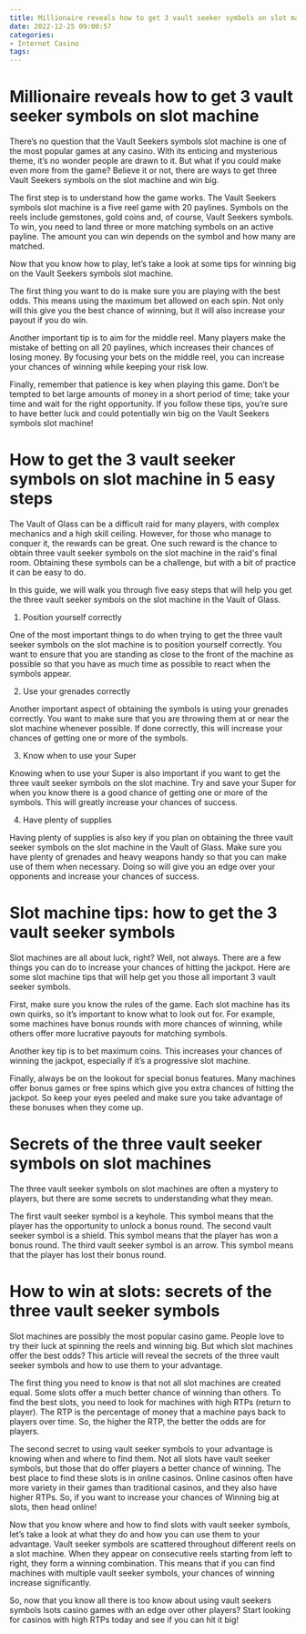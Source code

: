 ```yaml
---
title: Millionaire reveals how to get 3 vault seeker symbols on slot machine 
date: 2022-12-25 09:00:57
categories:
- Internet Casino
tags:
---
```



#  Millionaire reveals how to get 3 vault seeker symbols on slot machine 

There’s no question that the Vault Seekers symbols slot machine is one of the most popular games at any casino. With its enticing and mysterious theme, it’s no wonder people are drawn to it. But what if you could make even more from the game? Believe it or not, there are ways to get three Vault Seekers symbols on the slot machine and win big.

The first step is to understand how the game works. The Vault Seekers symbols slot machine is a five reel game with 20 paylines. Symbols on the reels include gemstones, gold coins and, of course, Vault Seekers symbols. To win, you need to land three or more matching symbols on an active payline. The amount you can win depends on the symbol and how many are matched.

Now that you know how to play, let’s take a look at some tips for winning big on the Vault Seekers symbols slot machine.

The first thing you want to do is make sure you are playing with the best odds. This means using the maximum bet allowed on each spin. Not only will this give you the best chance of winning, but it will also increase your payout if you do win.

Another important tip is to aim for the middle reel. Many players make the mistake of betting on all 20 paylines, which increases their chances of losing money. By focusing your bets on the middle reel, you can increase your chances of winning while keeping your risk low.

Finally, remember that patience is key when playing this game. Don’t be tempted to bet large amounts of money in a short period of time; take your time and wait for the right opportunity. If you follow these tips, you’re sure to have better luck and could potentially win big on the Vault Seekers symbols slot machine!

#  How to get the 3 vault seeker symbols on slot machine in 5 easy steps 

The Vault of Glass can be a difficult raid for many players, with complex mechanics and a high skill ceiling. However, for those who manage to conquer it, the rewards can be great. One such reward is the chance to obtain three vault seeker symbols on the slot machine in the raid's final room. Obtaining these symbols can be a challenge, but with a bit of practice it can be easy to do.

In this guide, we will walk you through five easy steps that will help you get the three vault seeker symbols on the slot machine in the Vault of Glass.

1) Position yourself correctly 

One of the most important things to do when trying to get the three vault seeker symbols on the slot machine is to position yourself correctly. You want to ensure that you are standing as close to the front of the machine as possible so that you have as much time as possible to react when the symbols appear.

2) Use your grenades correctly 

Another important aspect of obtaining the symbols is using your grenades correctly. You want to make sure that you are throwing them at or near the slot machine whenever possible. If done correctly, this will increase your chances of getting one or more of the symbols.

3) Know when to use your Super 

Knowing when to use your Super is also important if you want to get the three vault seeker symbols on the slot machine. Try and save your Super for when you know there is a good chance of getting one or more of the symbols. This will greatly increase your chances of success.

4) Have plenty of supplies 

Having plenty of supplies is also key if you plan on obtaining the three vault seeker symbols on the slot machine in the Vault of Glass. Make sure you have plenty of grenades and heavy weapons handy so that you can make use of them when necessary. Doing so will give you an edge over your opponents and increase your chances of success.

#  Slot machine tips: how to get the 3 vault seeker symbols 

Slot machines are all about luck, right? Well, not always. There are a few things you can do to increase your chances of hitting the jackpot. Here are some slot machine tips that will help get you those all important 3 vault seeker symbols.

First, make sure you know the rules of the game. Each slot machine has its own quirks, so it’s important to know what to look out for. For example, some machines have bonus rounds with more chances of winning, while others offer more lucrative payouts for matching symbols.

Another key tip is to bet maximum coins. This increases your chances of winning the jackpot, especially if it’s a progressive slot machine.

Finally, always be on the lookout for special bonus features. Many machines offer bonus games or free spins which give you extra chances of hitting the jackpot. So keep your eyes peeled and make sure you take advantage of these bonuses when they come up.

#  Secrets of the three vault seeker symbols on slot machines 

The three vault seeker symbols on slot machines are often a mystery to players, but there are some secrets to understanding what they mean.

The first vault seeker symbol is a keyhole. This symbol means that the player has the opportunity to unlock a bonus round. The second vault seeker symbol is a shield. This symbol means that the player has won a bonus round. The third vault seeker symbol is an arrow. This symbol means that the player has lost their bonus round.

#  How to win at slots: secrets of the three vault seeker symbols

Slot machines are possibly the most popular casino game. People love to try their luck at spinning the reels and winning big. But which slot machines offer the best odds? This article will reveal the secrets of the three vault seeker symbols and how to use them to your advantage.

The first thing you need to know is that not all slot machines are created equal. Some slots offer a much better chance of winning than others. To find the best slots, you need to look for machines with high RTPs (return to player). The RTP is the percentage of money that a machine pays back to players over time. So, the higher the RTP, the better the odds are for players.

The second secret to using vault seeker symbols to your advantage is knowing when and where to find them. Not all slots have vault seeker symbols, but those that do offer players a better chance of winning. The best place to find these slots is in online casinos. Online casinos often have more variety in their games than traditional casinos, and they also have higher RTPs. So, if you want to increase your chances of Winning big at slots, then head online!

Now that you know where and how to find slots with vault seeker symbols, let’s take a look at what they do and how you can use them to your advantage. Vault seeker symbols are scattered throughout different reels on a slot machine. When they appear on consecutive reels starting from left to right, they form a winning combination. This means that if you can find machines with multiple vault seeker symbols, your chances of winning increase significantly.

So, now that you know all there is too know about using vault seekers symbols lsots casino games with an edge over other players? Start looking for casinos with high RTPs today and see if you can hit it big!